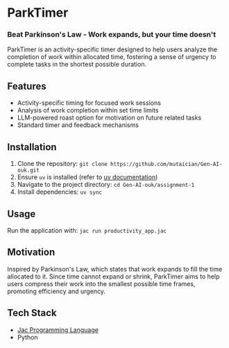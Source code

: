 # ParkTimer

### Beat Parkinson's Law - Work expands, but your time doesn't

ParkTimer is an activity-specific timer designed to help users analyze the completion of work within allocated time, fostering a sense of urgency to complete tasks in the shortest possible duration.

## Features
- Activity-specific timing for focused work sessions
- Analysis of work completion within set time limits
- LLM-powered roast option for motivation on future related tasks
- Standard timer and feedback mechanisms

## Installation
1. Clone the repository: `git clone https://github.com/mutaician/Gen-AI-ouk.git`
2. Ensure `uv` is installed (refer to [uv documentation](https://github.com/astral-sh/uv))
3. Navigate to the project directory: `cd Gen-AI-ouk/assignment-1`
4. Install dependencies: `uv sync`

## Usage
Run the application with: `jac run productivity_app.jac`

## Motivation
Inspired by Parkinson's Law, which states that work expands to fill the time allocated to it. Since time cannot expand or shrink, ParkTimer aims to help users compress their work into the smallest possible time frames, promoting efficiency and urgency.

## Tech Stack
- [Jac Programming Language](https://jac-lang.org)
- Python

